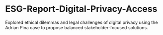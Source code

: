 # ESG-Report-Digital-Privacy-Access
Explored ethical dilemmas and legal challenges of digital privacy using the Adrian Pina case to propose balanced stakeholder-focused solutions.
